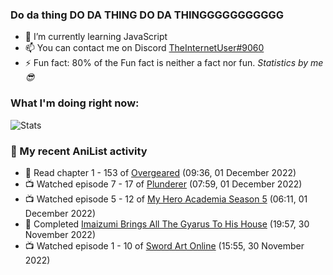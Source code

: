 ### Do da thing DO DA THING DO DA THINGGGGGGGGGGG

<!-- **TheInternetUser0/TheInternetUser0** is a ✨ _special_ ✨ repository because its `README.md` (this file) appears on your GitHub profile. -->


- 🌱 I’m currently learning JavaScript
- 📫 You can contact me on Discord [TheInternetUser#9060](https://discord.com/users/534117072796385300)
- ⚡ Fun fact: 80% of the Fun fact is neither a fact nor fun. _Statistics by me 😎_

### What I'm doing right now:
![Stats](https://discord.c99.nl/widget/theme-3/534117072796385300.png)

### 🌸 My recent AniList activity

<!-- ANILIST_ACTIVITY:start -->

-   📖 Read chapter 1 - 153 of [Overgeared](https://anilist.co/manga/117460) (09:36, 01 December 2022)
-   📺 Watched episode 7 - 17 of [Plunderer](https://anilist.co/anime/101168) (07:59, 01 December 2022)
-   📺 Watched episode 5 - 12 of [My Hero Academia Season 5](https://anilist.co/anime/117193) (06:11, 01 December 2022)
-   📖 Completed [Imaizumi Brings All The Gyarus To His House](https://anilist.co/manga/123760) (19:57, 30 November 2022)
-   📺 Watched episode 1 - 10 of [Sword Art Online](https://anilist.co/anime/11757) (15:55, 30 November 2022)

<!-- ANILIST_ACTIVITY:end -->
